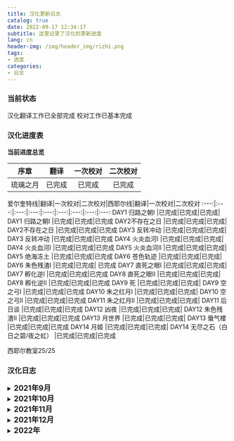 ```yaml
---
title: 汉化更新日志
catalog: true
date: 2022-09-17 12:34:17
subtitle: 这里记录了汉化的更新进度
lang: cn
header-img: /img/header_img/rizhi.png
tags:
- 进度
categories:
- 日志
---
```


### 当前状态

汉化翻译工作已全部完成
校对工作已基本完成

### 汉化进度表

**当前进度总览**

序章|翻译|一次校对|二次校对
:---:|:---:|:---:|:---:
琉璃之月|已完成|已完成|已完成

爱尔奎特线|翻译|一次校对|二次校对|西耶尔线|翻译|一次校对|二次校对
:---:|:---:|:---:|:---:|:---:|:---:|:---:|:---:|:---:
DAY1 归路之朝Ⅰ |已完成|已完成|已完成| DAY1 归路之朝Ⅰ |已完成|已完成|已完成 
DAY2不存在之日 |已完成|已完成|已完成| DAY2不存在之日 |已完成|已完成|已完成
DAY3 反转冲动 |已完成|已完成|已完成| DAY3 反转冲动 |已完成|已完成|已完成 
DAY4 火炎血河Ⅰ |已完成|已完成|已完成| DAY4 火炎血河Ⅰ |已完成|已完成|已完成
DAY5 火炎血河Ⅱ |已完成|已完成|已完成| DAY5 绝海冻土 |已完成|已完成|已完成
DAY6 苍色轨迹 |已完成|已完成|已完成| DAY6 朱色残渣Ⅰ |已完成|已完成| 已完成
DAY7 直死之眼Ⅰ |已完成|已完成|已完成| DAY7 孵化逆Ⅰ |已完成|已完成|已完成
DAY8 直死之眼Ⅱ |已完成|已完成|已完成| DAY8 孵化逆Ⅱ |已完成|已完成|已完成
DAY9 死 |已完成|已完成|已完成| DAY9 空之弓Ⅰ |已完成|已完成|已完成
DAY10 朱之红月Ⅰ |已完成|已完成|已完成| DAY10 空之弓Ⅱ |已完成|已完成|已完成
DAY11 朱之红月Ⅱ |已完成|已完成|已完成| DAY11 后日谈 |已完成|已完成|已完成
DAY12 凶夜 |已完成|已完成|已完成| DAY12 朱色残渣Ⅱ |已完成|已完成|已完成
DAY13 月世界 |已完成|已完成|已完成| DAY13 蜃气楼 |已完成|已完成|已完成
DAY14 月姬 |已完成|已完成|已完成| DAY14 无尽之石（白日之碧/夜之虹） |已完成|已完成|已完成

西耶尔教室25/25

### 汉化日志
<details>
  <summary><b><big>2021年9月</big></b></summary>
    <b>2021/9/26</b><br>
    部分文本错别字修正<br>
    学姐线第三章反转冲动完成<br>
    火炎血河I在酒店选择逃回宅邸的DE完成<br>
    <b>2021/9/27</b><br>
    部分文本错别字修正<br>
    学姐线第四章火炎血河汉化了四篇文本<br>
    汉化总进度218/526篇<br>
    <b>2021/9/28</b><br>
    公主线部分文本修正<br>
    选择不给公主看眼镜后的对话完成<br>
    在酒店里选择留下来观察情况的DE完成<br>
    学姐线第四章火炎血河I完成(主要是汉化了掉公主好感度的选项，这段还是属于共通线)<br>
    第二章狗叫那晚的文本重新翻译<br>
    汉化总进度222/526篇<br>
    <b>2021/9/29</b><br>
    部分文本修正
    学姐线第五章火炎血河II完成了10篇文本
    除了希耶尔教室外，一至四章全部主线及支线汉化完成
    汉化总进度238/526篇
    <b>2021/9/30</b><br>
    部分文本修正<br>
    学姐线OP前的全部主线及支线（第五章火炎血河II）完成<br>
    希耶尔教室汉化了8篇文本<br>
    汉化总进度251/526篇<br>
</details>


<details>
  <summary><b><big>2021年10月</big></b></summary>
<b>2021/10/1</b><br>
诺耶尔、西耶尔、弗洛福修改为官方译名<br>
部分已机翻部分文本修正<br>
第五章绝海冻土汉化了5篇文本<br>
争取明天或者后天把第五章翻完<br>
汉化总进度256/526篇<br>
<b>2021/10/2 汉化发布v0.5版本</b><br>
部分文本修正<br>
第五章绝海冻土完成<br>
汉化总进度263/526篇<br>
<b>2021/10/3</b><br>
截至目前，公主线和学姐线的第五章（火炎血河II、绝海冻土）前所有分支均汉化完成<br>
部分文本修正<br>
ruje0504老师把西耶尔教室的隐藏文本汉化了<br>
第六章朱色残渣I完成了9/14篇<br>
争取明天或后天把第六章完成<br>
汉化总进度272/526篇<br>
<b>2021/10/4 汉化发布v0.6版本</b><br>
部分文本修正<br>
第六章朱色残渣I完成<br>
汉化总进度277/527篇<br>
<b>2021/10/5</b><br>
学姐线从第七章开始每章文本量会比之前要多一些，预计以后会一到两个周翻完一章<br>
第七章孵化逆I进度2/21篇<br>
<b>2021/10/6</b><br>
第七章孵化逆I进度6/21篇<br>
<b>2021/10/7</b><br>
部分已翻文本修正<br>
ruje0504老师给两个OP加了中日字幕（发布的新版本仅更新了OP字幕）<br>
第七章孵化逆I进度8/21篇<br>
<b>2021/10/8</b><br>
ruje0504老师翻译完成了第15章<br>
第七章孵化逆I进度12/21篇<br>
发现第七章放学后去找学姐的时候好感度不同还会触发不一样的对话，好感度低了学姐会吃醋，挺有意思的<br>
<b>2021/10/9</b><br>
第七章孵化逆I进度16/21篇<br>
最后的五篇文本量巨大，估计一天一篇吧，争取下周五前后把第七章弄完发出来<br>
<b>2021/10/10 汉化发布v0.66版本</b><br>
此次临时发布中期进度，汉化进度到day7深夜去找公主之前<br>
更新了版权信息<br>
第七章孵化逆I进度17/21篇<br>
更新了西耶尔教室的字体<br>
请务必更新包括文本文件在内的完整汉化补丁包<br>
<b>2021/10/11</b><br>
ruje0504老师汉化了部分ui，仅限1.0.2版本<br>
第七章孵化逆I进度18/21篇<br>
<b>2021/10/12</b><br>
马里奥这小子的嘴臭部分还挺难翻的，这次翻译的有点放飞自我<br>
第七章孵化逆I进度20/21篇<br>
<b>2021/10/13 汉化发布v0.7版本</b><br>
第七章孵化逆I汉化完成<br>
测试了一下ui汉化发现1.0.1版本也可以正常使用<br>
汉化总进度300/526篇<br>
<b>2021/10/14</b><br>
部分已翻文本修正<br>
ruje0504老师把ui都汉化完了，修复了部分bug<br>
第八章孵化逆II共15篇文本，大概一到两周之内完成<br>
第八章孵化逆II进度2/15篇<br>
<b>2021/10/15</b><br>
第八章孵化逆II进度3/15篇<br>
<b>2021/10/16</b><br>
第八章孵化逆II进度5/15篇<br>
<b>2021/10/17</b><br>
ruje0504老师更新了ui汉化，汉化了第二和第十四章的片头动画<br>
第八章孵化逆II进度7/15篇<br>
<b>2021/10/18</b><br>
部分文本修正<br>
第八章孵化逆II进度9/15篇<br>
<b>2021/10/19</b><br>
第八章孵化逆II进度10/15篇<br>
汉化第八章的时候打算把公主线的眩病月DE汉化一下，先列进计划<br>
<b>2021/10/20</b><br>
第八章孵化逆II进度11/15篇<br>
<b>2021/10/21</b><br>
第八章孵化逆II进度13/15篇<br>
预计这周末更新第八章<br>
<b>2021/10/22</b><br>
第八章孵化逆II进度14/15篇<br>
部分已翻文本修正润色<br>
<b>2021/10/23 汉化发布v0.8版本</b><br>
第八章孵化逆II完成<br>
ui方面和部分章节开头动画更新<br>
第九章空之弓I共24篇文本，预计两到三周内完成<br>
汉化总进度315/526篇<br>
<b>2021/10/24</b><br>
第九章空之弓I进度1/24篇<br>
<b>2021/10/25</b><br>
第九章空之弓I进度3/24篇<br>
<b>2021/10/26</b><br>
部分已翻文本校对修正<br>
第九章空之弓I进度5/24篇<br>
第十章空之弓II进度2/28篇<br>
<b>2021/10/27</b><br>
第八章孵化逆II校对完成<br>
第九章空之弓I进度6/24篇<br>
第十章空之弓II进度6/28篇<br>
<b>2021/10/28</b><br>
第九章空之弓I进度8/24篇<br>
第十章空之弓II进度6/28篇<br>
<b>2021/10/29</b><br>
第七章孵化逆I校对完成<br>
第九章空之弓I进度9/24篇<br>
第十章空之弓II进度6/28篇<br>
<b>2021/10/30</b><br>
第六章朱色残渣I校对完成<br>
第九章空之弓I进度11/24篇<br>
第十章空之弓II进度10/28篇<br>
<b>2021/10/31</b><br>
第九章空之弓I进度12/24篇<br>
第十章空之弓II进度10/28篇<br>
</details>

<details>
  <summary><b><big>2021年11月</big></b></summary>
<b>2021/11/1</b><br>
公主线第十章朱之红月I主线及支线、眩病月完成<br>
第九章空之弓I进度13/24篇<br>
第十章空之弓II进度12/28篇<br>
<b>2021/11/2</b><br>
公主线第十二章凶夜校对完成<br>
第九章空之弓I进度16/24篇<br>
第十章空之弓II进度12/28篇<br>
<b>2021/11/3</b><br>
公主线第六章苍色轨迹校对完成<br>
第九章空之弓I进度17/24篇<br>
第十章空之弓II进度12/28篇<br>
<b>2021/11/4</b><br>
公主线第九章死校对完成<br>
第九章空之弓I进度18/24篇<br>
第十章空之弓II进度14/28篇<br>
<b>2021/11/5</b><br>
第九章空之弓I进度22/24篇<br>
第十章空之弓II进度17/28篇<br>
预计可以在下周恢复汉化补丁的发布，顺带更新第九章<br>
<b>2021/11/6 汉化发布v0.89版本</b><br>
此次是恢复更新后发布第一个版本，对公主线主线进行了大量的重新翻译及校正，并补充汉化了公主线的一至六、九、十、十二章的全部分支<br>
字体文件添加了个别缺字体的字，补充了部分UI的汉化。学姐线更新至第九章末尾<br>
第九章空之弓I进度22/24篇<br>
第十章空之弓II进度17/28篇<br>
汉化总进度384/526篇<br>
<b>2021/11/7</b><br>
第九章空之弓I进度23/24篇<br>
第十章空之弓II进度17/28篇<br>
公主线第七章直死之眼I主线及支线全部完成<br>
<b>2021/11/8</b><br>
公主线第七章直死之眼I校对完成<br>
第九章空之弓I翻译完成，待校对<br>
第十章空之弓II进度17/28篇<br>
部分专有名词修正<br>
<b>2021/11/9</b><br>
学姐线第九章空之弓I校对中<br>
公主线第十一章朱之红月I全部完成待校对<br>
第十章空之弓II进度17/28篇<br>
第十一章共六篇文本<br>
<b>2021/11/10 汉化发布v0.9版本</b><br>
学姐线第九章空之弓I校对完成<br>
学姐线十三章蜃气楼开始施工<br>
<b>2021/11/12</b><br>
十章空之弓II进度17/28篇<br>
十一章后日谈1/6篇<br>
十二章朱色残渣10/20篇<br>
十三章蜃气楼11/36篇<br>
<b>2021/11/13</b><br>
十章空之弓II进度18/28篇<br>
十一章后日谈2/6篇<br>
十二章朱色残渣10/20篇<br>
十三章蜃气楼11/36篇<br>
<b>2021/11/14</b><br>
十章空之弓II进度18/28篇<br>
十一章后日谈3/6篇<br>
十二章朱色残渣10/20篇<br>
十三章蜃气楼11/36篇<br>
<b>2021/11/15</b><br>
十章空之弓II进度18/28篇<br>
十一章后日谈4/6篇<br>
十二章朱色残渣10/20篇<br>
十三章蜃气楼11/36篇<br>
<b>2021/11/16</b><br>
公主线主线及支线全部完成，部分章节待校对<br>
十章空之弓II进度19/28篇<br>
十一章后日谈4/6篇<br>
十二章朱色残渣10/20篇<br>
十三章蜃气楼11/36篇<br>
汉化总进度422/526篇<br>
<b>2021/11/17</b><br>
十一章后日谈5/6篇<br>
十章空之弓II进度19/28篇<br>
下次将更新学姐线第十章、十一章<br>
<b>2021/11/19</b><br>
十一章后日谈完成待校对<br>
十章空之弓II进度19/28篇<br>
下次将更新学姐线第十章、十一章<br>
<b>2021/11/20</b><br>
汉化了部分公主小课堂环节，不过因为这部分包的体积过大，可能不会包含进汉化补丁中<br>
十章空之弓II进度19/28篇<br>
<b>2021/11/21</b><br>
十章空之弓II进度19/28篇<br>
十二章朱色残渣II进度11/20篇<br>
<b>2021/11/22</b><br>
十章空之弓II进度22/28篇<br>
十二章朱色残渣II进度11/20篇<br>
十三章蜃气楼进度12/36篇<br>
<b>2021/11/25</b><br>
十章空之弓II进度22/28篇<br>
十二章朱色残渣II进度11/20篇<br>
十三章蜃气楼进度13/36篇<br>
<b>2021/11/26</b><br>
十章空之弓II进度22/28篇<br>
十二章朱色残渣II进度11/20篇<br>
十三章蜃气楼进度14/36篇<br>
<b>2021/11/27</b><br>
公主线第四章火炎血河I进行大量的重新翻译及校正<br>
十章空之弓II进度22/28篇<br>
十二章朱色残渣II进度11/20篇<br>
十三章蜃气楼进度15/36篇<br>
<b>2021/11/28</b><br>
十章空之弓II进度22/28篇<br>
十二章朱色残渣II进度11/20篇<br>
十三章蜃气楼进度16/36篇<br>
<b>2021/11/29</b><br>
十章空之弓II进度22/28篇<br>
十二章朱色残渣II进度11/20篇<br>
十三章蜃气楼进度17/36篇<br>
</details>

<details>
  <summary><b><big>2021年12月</big></b></summary>
<b>2021/12/1</b><br>
学姐线十二章朱色残渣II完成<br>
十章空之弓II进度22/28篇<br>
十三章蜃气楼进度17/36篇<br>
<b>2021/12/3</b><br>
十章空之弓II进度22/28篇<br>
十三章蜃气楼进度18/36篇<br>
十四章无尽之石（夜之虹）共9篇文本<br>
无尽之石（白日之碧）共29篇文本<br>
<b>2021/12/4</b><br>
十章空之弓II进度22/28篇<br>
十三章蜃气楼进度18/36篇<br>
十四章无尽之石（夜之虹）1/9篇<br>
<b>2021/12/6 汉化发布v1.0版本</b><br>
十章空之弓II完成<br>
十三章蜃气楼进度18/36篇<br>
十四章无尽之石（夜之虹）2/9篇<br>
<b>2021/12/7</b><br>
十三章蜃气楼施工中<br>
十四章无尽之石（夜之虹）3/9篇<br>
无尽之石（白日之碧）施工中<br>
<b>2021/12/8</b><br>
十三章蜃气楼施工中<br>
十四章无尽之石（夜之虹）4/9篇<br>
无尽之石（白日之碧）施工中<br>
<b>2021/12/9</b><br>
十三章蜃气楼施工中<br>
十四章无尽之石（夜之虹）5/9篇<br>
无尽之石（白日之碧）施工中<br>
<b>2021/12/10</b><br>
十三章蜃气楼施工中<br>
十四章无尽之石（夜之虹）6/9篇<br>
无尽之石（白日之碧）施工中<br>
<b>2021/12/11 汉化更新v1.05版本</b><br>
公主线第四第五章部分文本校对完毕，修复了部分bug<br>
十三章蜃气楼施工中<br>
十四章无尽之石（夜之虹）6/9篇<br>
无尽之石（白日之碧）施工中<br>
<b>2021/12/12</b><br>
十三章蜃气楼施工中<br>
十四章无尽之石（夜之虹）7/9篇<br>
无尽之石（白日之碧）施工中<br>
<b>2021/12/13</b><br>
十三章蜃气楼施工中<br>
十四章无尽之石（夜之虹）8/9篇<br>
无尽之石（白日之碧）施工中<br>
<b>2021/12/14</b><br>
十四章无尽之石（夜之虹）完成<br>
十三章蜃气楼施工中<br>
无尽之石（白日之碧）施工中<br>
<b>2021/12/15</b><br>
眩病月卡死bug正在修复<br>
十三章蜃气楼施工中<br>
无尽之石（白日之碧）施工中<br>
<b>2021/12/16</b><br>
十三章蜃气楼施工中<br>
无尽之石（白日之碧）前半段施工中<br>
无尽之石（白日之碧）后半段1/15篇<br>
<b>2021/12/17</b><br>
十三章蜃气楼施工中<br>
无尽之石（白日之碧）前半段施工中<br>
无尽之石（白日之碧）后半段2/15篇<br>
<b>2021/12/19 汉化更新v1.06版本</b><br>
更正了玩家反馈的错别字，修复了眩病月卡死的bug，及部分文本重复或错位的bug<br>
十三章蜃气楼施工中<br>
无尽之石（白日之碧）前半段施工中<br>
无尽之石（白日之碧）后半段3/15篇<br>
<b>2021/12/20</b><br>
十三章蜃气楼施工中<br>
无尽之石（白日之碧）前半段施工中<br>
无尽之石（白日之碧）后半段4/15篇<br>
<b>2021/12/21</b><br>
十三章蜃气楼施工中<br>
无尽之石（白日之碧）前半段施工中<br>
无尽之石（白日之碧）后半段5/15篇<br>
<b>2021/12/22</b><br>
十三章蜃气楼施工中<br>
无尽之石（白日之碧）前半段施工中<br>
无尽之石（白日之碧）后半段6/15篇<br>
<b>2021/12/24</b><br>
十三章蜃气楼施工中<br>
无尽之石（白日之碧）前半段施工中<br>
无尽之石（白日之碧）后半段7/15篇<br>
<b>2021/12/25</b><br>
十三章蜃气楼施工中<br>
无尽之石（白日之碧）前半段施工中<br>
无尽之石（白日之碧）后半段8/15篇<br>
<b>2021/12/26</b><br>
写了一份汉化补丁食用教程，详见汉化补丁网盘链接<br>
十三章蜃气楼施工中<br>
无尽之石（白日之碧）前半段施工中<br>
无尽之石（白日之碧）后半段9/15篇<br>
<b>2021/12/27</b><br>
十三章蜃气楼施工中<br>
无尽之石（白日之碧）前半段施工中<br>
无尽之石（白日之碧）后半段10/15<br>
<b>2021/12/28</b><br>
十三章蜃气楼施工中<br>
无尽之石（白日之碧）前半段施工中<br>
无尽之石（白日之碧）后半段11/15<br>
<b>2021/12/30</b><br>
十三章蜃气楼施工中<br>
无尽之石（白日之碧）前半段施工中<br>
无尽之石（白日之碧）后半段12/15<br>
</details>

<details>
  <summary><b><big>2022年</big></b></summary>
<b>2022/1/1</b><br>
十三章蜃气楼施工中<br>
无尽之石（白日之碧）前半段施工中<br>
无尽之石（白日之碧）后半段13/15<br>
<b>2022/1/3</b><br>
十三章蜃气楼施工中<br>
无尽之石（白日之碧）前半段施工中<br>
无尽之石（白日之碧）后半段14/15<br>
<b>2022/1/25 汉化更新v1.07版本</b><br>
发布一版游戏日文原文的EPUB电子书<br>
对第二章、公主线第四、第五章进行了大量的重新翻译及校对<br>
更新十四章后半段<br>
十三章蜃气楼施工中<br>
无尽之石（白日之碧）前半段施工中<br>
无尽之石（白日之碧）后半段14/15<br>
<b>2022/1/27</b><br>
西耶尔教室12/25<br>
<b>2022/3/27 汉化更新v1.08版本</b><br>
对第二章、公主线第四、第五章、第六章进行了大量重新翻译及校对<br>
西耶尔教室全部翻译完毕，修正了部分显示错误与错别字<br>
十三章蜃气楼施工中<br>
无尽之石（白日之碧）前半段施工中<br>
无尽之石（白日之碧）后半段14/15<br>
<b>2022/4/5</b><br>
无尽之石（白日之碧）后半段完成<br>
<b>2022/4/15</b><br>
公主线第七章校对完成<br>
<b>2022/4/21</b><br>
十三章蜃气楼35/36篇<br>
无尽之石（白日之碧）前半段剩余15%<br>
<b>2022/4/22</b><br>
十三章蜃气楼完成<br>
<b>2022/4/29 汉化更新v2.0版本</b><br>
无尽之石（白日之碧）完成<br>
所有翻译工作已全部完成，正在进行文本的整理与测试<br>
准备完整汉化补丁发布<br>
<b>2022/4/30 汉化更新v2.01版本</b><br>
修正了一处显示错误<br>
<b>2022/5/4 汉化更新v2.02版本</b><br>
修正了第三章遇公主时的字体错乱问题<br>
<b>2022/5/13 汉化更新v2.10版本</b><br>
公主线第八章校对完毕<br>
修正了部分错别字<br>
修正了部分字体显示错误<br>
<b>2022/7/13 汉化更新v2.13版本</b><br>
公主线一至十章校对完毕<br>
修正了反馈表中的BUG<br>
<b>2022/9/10</b><br>
游戏CG的汉化已经全部完成，预计在2.20版本实装<br>
因cg汉化使用方法特殊，届时将一并更新汉化补丁的使用教程<br>
<b>2022/9/12</b><br>
重新制作了游戏开场的视频<br>
新版本的汉化使用教程已经编写完毕，预计在公主线全线校对完成之后一并发布<br>
<b>2022/9/26 汉化更新v2.30版本</b><br>
修正了大量的翻译错误<br>
公主线全线校对完毕<br>
对游戏序章的视频进行了重构<br>
游戏CG的汉化已完成<br>
汉化教程已更新<br>
校对工作已基本完成<br>
汉化文本电子书制作中<br>
<b>2022/11/9 汉化更新v2.31版本</b><br>
更新第一章校对，修正部分错误<br>
游戏字体微调<br>
<b>2024/5/13 汉化更新v3.0alpha版本</b><br>
全线校对完毕<br>
招募内测组做最终一版发布前测试<br>
<b>2024/6/18 汉化更新v3.0版本</b><br>
测试完毕，感谢参与到测试当中的白音、Totila、墨痕、酷男2003、幾千の星、奥克尼的暴风雪<br>
汉化最终版发布<br>
</details>

